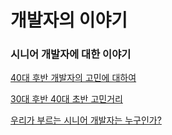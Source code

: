 # 개발자의 이야기

### 시니어 개발자에 대한 이야기

[40대 후반 개발자의 고민에 대하여](https://brunch.co.kr/@nashorn74/18)

[30대 후반 40대 초반 고민거리](https://coderlife.tistory.com/189)

[우리가 부르는 시니어 개발자는 누구인가?](https://woowabros.github.io/woowabros/2017/07/03/senior.html)

